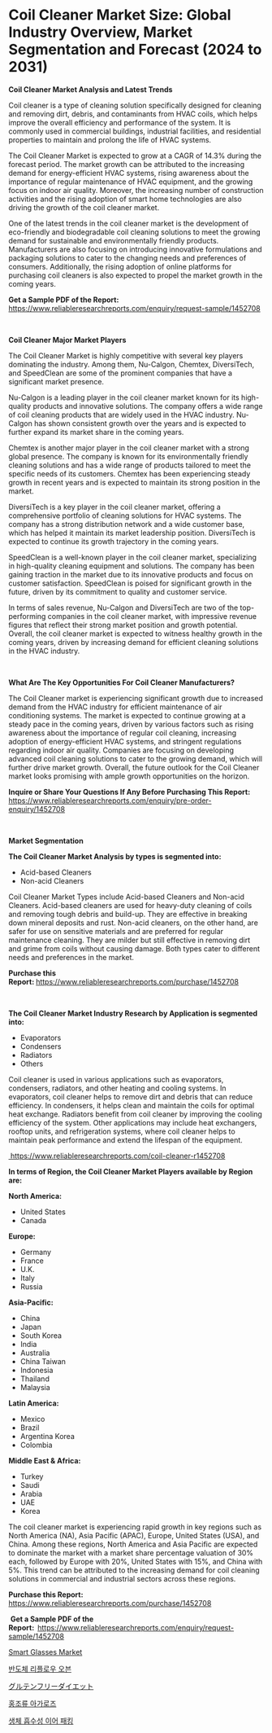<p><h1>Coil Cleaner Market Size: Global Industry Overview, Market Segmentation and Forecast (2024 to 2031)</h1></p><p><strong>Coil Cleaner Market Analysis and Latest Trends</strong></p>
<p><p>Coil cleaner is a type of cleaning solution specifically designed for cleaning and removing dirt, debris, and contaminants from HVAC coils, which helps improve the overall efficiency and performance of the system. It is commonly used in commercial buildings, industrial facilities, and residential properties to maintain and prolong the life of HVAC systems.</p><p>The Coil Cleaner Market is expected to grow at a CAGR of 14.3% during the forecast period. The market growth can be attributed to the increasing demand for energy-efficient HVAC systems, rising awareness about the importance of regular maintenance of HVAC equipment, and the growing focus on indoor air quality. Moreover, the increasing number of construction activities and the rising adoption of smart home technologies are also driving the growth of the coil cleaner market.</p><p>One of the latest trends in the coil cleaner market is the development of eco-friendly and biodegradable coil cleaning solutions to meet the growing demand for sustainable and environmentally friendly products. Manufacturers are also focusing on introducing innovative formulations and packaging solutions to cater to the changing needs and preferences of consumers. Additionally, the rising adoption of online platforms for purchasing coil cleaners is also expected to propel the market growth in the coming years.</p></p>
<p><strong>Get a Sample PDF of the Report:&nbsp;</strong> <a href="https://www.reliableresearchreports.com/enquiry/request-sample/1452708">https://www.reliableresearchreports.com/enquiry/request-sample/1452708</a></p>
<p>&nbsp;</p>
<p><strong>Coil Cleaner Major Market Players</strong></p>
<p><p>The Coil Cleaner Market is highly competitive with several key players dominating the industry. Among them, Nu-Calgon, Chemtex, DiversiTech, and SpeedClean are some of the prominent companies that have a significant market presence.</p><p>Nu-Calgon is a leading player in the coil cleaner market known for its high-quality products and innovative solutions. The company offers a wide range of coil cleaning products that are widely used in the HVAC industry. Nu-Calgon has shown consistent growth over the years and is expected to further expand its market share in the coming years.</p><p>Chemtex is another major player in the coil cleaner market with a strong global presence. The company is known for its environmentally friendly cleaning solutions and has a wide range of products tailored to meet the specific needs of its customers. Chemtex has been experiencing steady growth in recent years and is expected to maintain its strong position in the market.</p><p>DiversiTech is a key player in the coil cleaner market, offering a comprehensive portfolio of cleaning solutions for HVAC systems. The company has a strong distribution network and a wide customer base, which has helped it maintain its market leadership position. DiversiTech is expected to continue its growth trajectory in the coming years.</p><p>SpeedClean is a well-known player in the coil cleaner market, specializing in high-quality cleaning equipment and solutions. The company has been gaining traction in the market due to its innovative products and focus on customer satisfaction. SpeedClean is poised for significant growth in the future, driven by its commitment to quality and customer service.</p><p>In terms of sales revenue, Nu-Calgon and DiversiTech are two of the top-performing companies in the coil cleaner market, with impressive revenue figures that reflect their strong market position and growth potential. Overall, the coil cleaner market is expected to witness healthy growth in the coming years, driven by increasing demand for efficient cleaning solutions in the HVAC industry.</p></p>
<p>&nbsp;</p>
<p><strong>What Are The Key Opportunities For Coil Cleaner Manufacturers?</strong></p>
<p><p>The Coil Cleaner market is experiencing significant growth due to increased demand from the HVAC industry for efficient maintenance of air conditioning systems. The market is expected to continue growing at a steady pace in the coming years, driven by various factors such as rising awareness about the importance of regular coil cleaning, increasing adoption of energy-efficient HVAC systems, and stringent regulations regarding indoor air quality. Companies are focusing on developing advanced coil cleaning solutions to cater to the growing demand, which will further drive market growth. Overall, the future outlook for the Coil Cleaner market looks promising with ample growth opportunities on the horizon.</p></p>
<p><strong>Inquire or Share Your Questions If Any Before Purchasing This Report:</strong> <a href="https://www.reliableresearchreports.com/enquiry/pre-order-enquiry/1452708">https://www.reliableresearchreports.com/enquiry/pre-order-enquiry/1452708</a></p>
<p>&nbsp;</p>
<p><strong>Market Segmentation</strong></p>
<p><strong>The Coil Cleaner Market Analysis by types is segmented into:</strong></p>
<p><ul><li>Acid-based Cleaners</li><li>Non-acid Cleaners</li></ul></p>
<p><p>Coil Cleaner Market Types include Acid-based Cleaners and Non-acid Cleaners. Acid-based cleaners are used for heavy-duty cleaning of coils and removing tough debris and build-up. They are effective in breaking down mineral deposits and rust. Non-acid cleaners, on the other hand, are safer for use on sensitive materials and are preferred for regular maintenance cleaning. They are milder but still effective in removing dirt and grime from coils without causing damage. Both types cater to different needs and preferences in the market.</p></p>
<p><strong>Purchase this Report:&nbsp;</strong><a href="https://www.reliableresearchreports.com/purchase/1452708">https://www.reliableresearchreports.com/purchase/1452708</a></p>
<p>&nbsp;</p>
<p><strong>The Coil Cleaner Market Industry Research by Application is segmented into:</strong></p>
<p><ul><li>Evaporators</li><li>Condensers</li><li>Radiators</li><li>Others</li></ul></p>
<p><p>Coil cleaner is used in various applications such as evaporators, condensers, radiators, and other heating and cooling systems. In evaporators, coil cleaner helps to remove dirt and debris that can reduce efficiency. In condensers, it helps clean and maintain the coils for optimal heat exchange. Radiators benefit from coil cleaner by improving the cooling efficiency of the system. Other applications may include heat exchangers, rooftop units, and refrigeration systems, where coil cleaner helps to maintain peak performance and extend the lifespan of the equipment.</p></p>
<p><a href="https://www.reliableresearchreports.com/coil-cleaner-r1452708">&nbsp;https://www.reliableresearchreports.com/coil-cleaner-r1452708</a></p>
<p><strong>In terms of Region, the Coil Cleaner Market Players available by Region are:</strong></p>
<p>
    <p> <strong> North America: </strong>
        <ul>
            <li>United States</li>
            <li>Canada</li>
        </ul>
        </p> 
    <p> <strong> Europe: </strong>
        <ul>
            <li>Germany</li>
            <li>France</li>
            <li>U.K.</li>
            <li>Italy</li>
            <li>Russia</li>
        </ul>
        </p> 
    <p> <strong> Asia-Pacific: </strong>
        <ul>
            <li>China</li>
            <li>Japan</li>
            <li>South Korea</li>
            <li>India</li>
            <li>Australia</li>
            <li>China Taiwan</li>
            <li>Indonesia</li>
            <li>Thailand</li>
            <li>Malaysia</li>
        </ul>
        </p> 
    <p> <strong> Latin America: </strong>
        <ul>
            <li>Mexico</li>
            <li>Brazil</li>
            <li>Argentina Korea</li>
            <li>Colombia</li>
        </ul>
        </p> 
    <p> <strong> Middle East & Africa: </strong>
        <ul>
            <li>Turkey</li>
            <li>Saudi</li>
            <li>Arabia</li>
            <li>UAE</li>
            <li>Korea</li>
        </ul>
    </p>
    </p>
<p><p>The coil cleaner market is experiencing rapid growth in key regions such as North America (NA), Asia Pacific (APAC), Europe, United States (USA), and China. Among these regions, North America and Asia Pacific are expected to dominate the market with a market share percentage valuation of 30% each, followed by Europe with 20%, United States with 15%, and China with 5%. This trend can be attributed to the increasing demand for coil cleaning solutions in commercial and industrial sectors across these regions.</p></p>
<p><strong>Purchase this Report: </strong><a href="https://www.reliableresearchreports.com/purchase/1452708">https://www.reliableresearchreports.com/purchase/1452708</a></p>
<p>&nbsp;<strong>Get a Sample PDF of the Report:&nbsp;&nbsp;</strong><a href="https://www.reliableresearchreports.com/enquiry/request-sample/1452708">https://www.reliableresearchreports.com/enquiry/request-sample/1452708</a></p>
<p><strong></strong></p>
<p><p><a href="https://github.com/beatblasta/Market-Research-Report-List-3/blob/main/smart-glasses-market.md">Smart Glasses Market</a></p><p><a href="https://github.com/vanessagrant665567/Market-Research-Report-List-1/blob/main/3501367152549.md">반도체 리플로우 오븐</a></p><p><a href="https://medium.com/@diegoskiles2023/%E3%82%B0%E3%83%AB%E3%83%86%E3%83%B3%E3%83%95%E3%83%AA%E3%83%BC-%E3%83%80%E3%82%A4%E3%82%A8%E3%83%83%E3%83%88%E5%B8%82%E5%A0%B4%E5%B1%95%E6%9C%9B-%E5%AE%8C%E5%85%A8%E3%81%AA%E7%94%A3%E6%A5%AD%E5%88%86%E6%9E%90-2024%E5%B9%B4%E3%81%8B%E3%82%892031%E5%B9%B4%E3%81%BE%E3%81%A7-411efe998815">グルテンフリーダイエット</a></p><p><a href="https://github.com/raap8632/Market-Research-Report-List-1/blob/main/3176897152548.md">홍조류 아가로즈</a></p><p><a href="https://medium.com/@whitneymurphy1982/%EC%83%9D%EC%B2%B4%ED%9D%A1%EC%88%98%EC%84%B1-%EA%B7%80-%ED%8C%A8%ED%82%B9-%EC%8B%9C%EC%9E%A5-%ED%8A%B8%EB%A0%8C%EB%93%9C-%EB%B0%8F-%EB%B6%84%EC%84%9D-%EB%AF%B8%EB%9E%98-%EC%84%B1%EC%9E%A5%EC%9D%84-%EC%9C%84%ED%95%9C-%EA%B8%B0%ED%9A%8C%EC%99%80-%EB%8F%84%EC%A0%84-2024-2031-e036ced33e9f">생체 흡수성 이어 패킹</a></p></p>